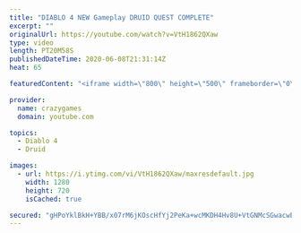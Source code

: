 ```yaml
---
title: "DIABLO 4 NEW Gameplay DRUID QUEST COMPLETE"
excerpt: ""
originalUrl: https://youtube.com/watch?v=VtH1862QXaw
type: video
length: PT20M58S
publishedDateTime: 2020-06-08T21:31:14Z
heat: 65

featuredContent: "<iframe width=\"800\" height=\"500\" frameborder=\"0\" src=\"https://www.youtube.com/embed/VtH1862QXaw\" allow=\"accelerometer; autoplay; encrypted-media; gyroscope; picture-in-picture\" allowfullscreen></iframe>"

provider:
  name: crazygames
  domain: youtube.com

topics:
  - Diablo 4
  - Druid

images:
  - url: https://i.ytimg.com/vi/VtH1862QXaw/maxresdefault.jpg
    width: 1280
    height: 720
    isCached: true

secured: "gHPoYklBkH+YBB/x07rM6jKOscHfYj2PeKa+wcMKDH4Hv8U+VtGNMcSGwacwEPPjZb2vVsKd72nmSn70zzPD1VGGD7N5iyPz7mqVaWZDLYRBal6qOZvO4GAJrISxW1N+Iq2stD6Zu+GElO1hyJopSSvzcHfD3wGem/Lzqg2SYgu5slDrtoy8Ng438B9AO0qW6lmEMRgiIFHNyl+9R8dGHRh116n8cese2LVivKYcz3LH2VDnQrv3Hv6IXeFViCBneikizlwZDra5MEAEroTgft0T4+SLl26NDBXx6YOPDKhtyN18R8wGYxY5YpyS791pZtR45dP+tBq+M1RSuikRsL2jtSb/fZCo5D8fq366rCEWkXONAvtfsy53nuF83mkG9nrb2YDyz35BBWywXLBu5m9LzY7AUiQ2TDozB4dmV5E=;+QzXUo/r/Vdrb9xoYjpwsA=="
---
```


